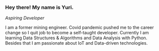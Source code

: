 ### Hey there! My name is Yuri.

_Aspiring Developer_

I am a former mining engineer. Covid pandemic pushed me to the career change so I quit job to become a self-taught developer. Currently I am learning Data Structures & Algorithms and Data Analysis with Python. Besides that I am passionate about IoT and Data-driven technologies.

<!--
### Hi there 👋
- 🌱 I’m currently learning Data Structures and Algorithms.
-->
<!--
**YuriSpiridonov/YuriSpiridonov** is a ✨ _special_ ✨ repository because its `README.md` (this file) appears on your GitHub profile.

Here are some ideas to get you started:

- 🔭 I’m currently working on ...
- 🌱 I’m currently learning ...
- 👯 I’m looking to collaborate on ...
- 🤔 I’m looking for help with ...
- 💬 Ask me about ...
- 📫 How to reach me: ...
- 😄 Pronouns: ...
- ⚡ Fun fact: ...
-->
